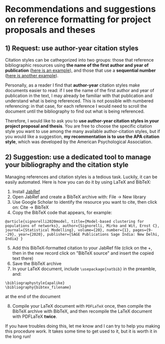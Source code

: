 # Recommendations and suggestions on reference formatting for project proposals and theses

## 1) Request: use author-year citation styles

Citation styles can be cathegorized into two groups: those that reference bibliographic resources using **the name of the first author and year of publication** ([here is an example](https://rss.onlinelibrary.wiley.com/doi/10.1111/rssc.12234)), and those that use a **sequential number** ([here is another example](https://onlinelibrary.wiley.com/doi/10.1002/sim.9178)).

Personally, as a reader I find that **author-year** citation styles make documents easier to read: if I see the name of the first author and year of publication in the text, I may already be familiar with that publication and understand what is being referenced. This is not possible with numbered referencing: in that case, for each reference I would need to scroll the document until the bibliography to find out what is being referenced.

Therefore, I would like to ask you to **use author-year citation styles in your project proposal and thesis**. You are free to choose the specific citation style you want to use among the many available author-citation styles, but if you would like a suggestion, **my recommentation is to use the APA citation style**, which was developed by the American Psychological Association.

## 2) Suggestion: use a dedicated tool to manage your bibliography and the citation style

Managing references and citation styles is a tedious task. Luckily, it can be easily automated. Here is how you can do it by using LaTeX and BibTeX:

1. Install [JabRef](https://www.jabref.org)
2. Open JabRef and create a BibTeX archive with: File -> New library
3. Use Google Scholar to identify the resource you want to cite, then click on: Cite -> BibTeX
4. Copy the BibTeX code that appears, for example:

`@article{signorelli2020model,
  title={Model-based clustering for populations of networks},
  author={Signorelli, Mirko and Wit, Ernst C},
  journal={Statistical Modelling},
  volume={20},
  number={1},
  pages={9--29},
  year={2020},
  publisher={SAGE Publications Sage India: New Delhi, India}
}`

5. Add this BibTeX-formatted citation to your JabRef file (click on the +, then in the new record click on "BibTeX source" and insert the copied text there)
6. Save the BibTeX archive
7. In your LaTeX document, include `\usepackage{natbib}` in the preamble, and:

`\bibliographystyle{apalike}`  
`\bibliography{bibtex_filename}`

 at the end of the document

8. Compile your LaTeX document with `PDFLaTeX` once, then compile the BibTeX archive with BibTeX, and then recompile the LaTeX document with PDFLaTeX **twice**.

If you have troubles doing this, let me know and I can try to help you making this procedure work. It takes some time to get used to it, but it is worth it in the long run!
